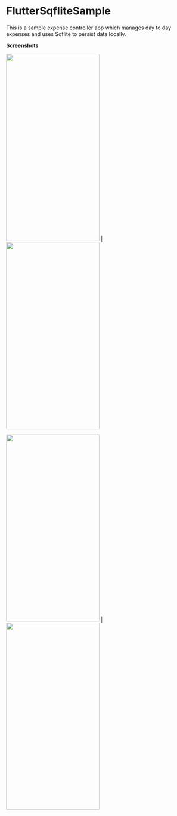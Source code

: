 # FlutterSqfliteSample
This is a sample expense controller app which manages day to day expenses and uses Sqflite to persist data locally.

**Screenshots**

<img src="https://user-images.githubusercontent.com/40466166/103408579-13d10400-4b89-11eb-8cec-38874b146b41.png" width="250" height="500"> | <img src="https://user-images.githubusercontent.com/40466166/103408585-1b90a880-4b89-11eb-9ad2-d92effa52a26.png" width="250" height="500">

<img src="https://user-images.githubusercontent.com/40466166/103411506-6238cf80-4b96-11eb-8262-05985079cf1b.png" width="250" height="500"> | <img src="https://user-images.githubusercontent.com/40466166/103411512-68c74700-4b96-11eb-8c5a-b084257c040c.png" width="250" height="500">
